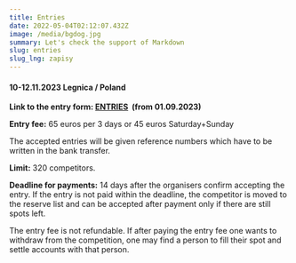 ```yaml
---
title: Entries
date: 2022-05-04T02:12:07.432Z
image: /media/bgdog.jpg
summary: Let's check the support of Markdown
slug: entries
slug_lng: zapisy
---
```

#### 10-12.11.2023 Legnica / Poland

**Link to the entry form: [ENTRIES](https://docs.google.com/forms/d/e/1FAIpQLSepKTgp87shQOLHyKQzWSStTNLIZgiiCGhqztJ_v4_B8U-nGg/viewform)  (from 01.09.2023)**

**Entry fee:** 65 euros  per 3 days  or 45 euros Saturday+Sunday 

The accepted entries will be given reference numbers which have to be written in the bank transfer.

**Limit:** 320 competitors.

**Deadline for payments:** 14 days after the organisers confirm accepting the entry. If the entry is not paid within the deadline, the competitor is moved to the reserve list and can be accepted after payment only if there are still spots left.

The entry fee is not refundable. If after paying the entry fee one wants to withdraw from the competition, one may find a person to fill their spot and settle accounts with that person.